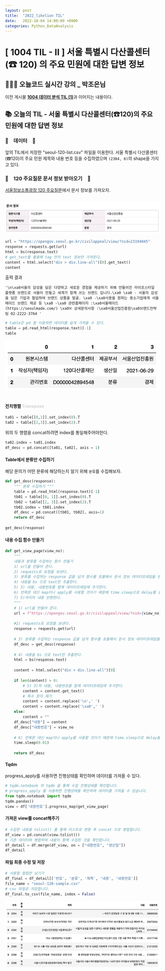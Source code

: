 ```yaml
---
layout: post
title:  "2022_likelion TIL"
date:   2022-10-04 14:00:09 +0900
categories: Python_DataAnalysis
---
```

# [ 1004 TIL - II ] 서울 특별시 다산콜센터 (☎ 120) 의 주요 민원에 대한 답변 정보

## 👩🏻‍💻 오늘코드 실시간 강의 _ 박조은님
이전 게시물 [**1004 데이터 분석 TIL (1)**](https://seul1230.github.io/2022_likelion/2022-10-03-likelion-TIL1/)과 이어지는 내용이다.

## 📚 오늘의 TIL - 서울 특별시 다산콜센터(☎120)의 주요 민원에 대한 답변 정보

### 🐾　데이터　🐾
앞의 TIL에서 저장한 "seoul-120-list.csv" 파일을 이용한다. 서울 특별시 다산콜센터(☎120)의 주요 민원 제목와 내용 번호 등을 수집하였으며 `(2304, 6)`의 shape을 가지고 있다.

### 🐾　120 주요질문 문서 정보 받아오기　🐾
[서울정보소통광장 120 주요질문](https://opengov.seoul.go.kr/civilappeal/view/?nid=23194045)에서 문서 정보를 가져오자.  <br/><br/>

![doc_info](/assets/img/img_221004/doc_info.png) <br/>

```python
url = "https://opengov.seoul.go.kr/civilappeal/view/?nid=23194045"
response = requests.get(url)
html = bs(response.text)
# get_text를 활용해 tag 안의 text 정보만 가져온다.
content = html.select("div > div.line-all")[0].get_text()
content
```
출력 결과
```
'\n\xa0서울의 감성을 담은 다양하고 새로운 경험을 제공하기 위해 만들어진 라이프스타일 플랫폼 브랜드로 서울이 만들고 세계가 함께 쓰는 브랜드 입니다.\xa0 \xa0 - 서울의 감성을 담은 기업과 협업하여 브랜드 상품을 발굴. \xa0 -\xa0사용을 원하는 중소기업에게 서울메이드 브랜드 제공 등 \xa0 -\xa0 관련홈페이지 :\xa0서울메이드 (https://seoulmade.com/) \xa0※ 상세문의사항 :\xa0서울산업진흥원\xa0브랜드전략팀 02-2222-3764 '
```
```python
# table은 pd 잘 이용하면 데이터를 쉽게 가져올 수 있다. 
table = pd.read_html(response.text)[-1]
table
```
![seoul120_table](/assets/img/img_221004/seoul120_table.png)<br/><br/>


#### 전치행렬 <font color = 'lightgray'>Transpose</font>
```python
ta01 = table[[0,1]].set_index(0).T
ta02 = table[[2,3]].set_index(2).T
```
위의 두 행렬을 concat하려면 index를 통일해주어야한다.
```python
ta02.index = ta01.index
df_desc = pd.concat([ta01, ta02], axis = 1)
```

#### Table에서 분류만 수집하기
해당 문의가 어떤 분류에 해당하는지 알기 위해 `분류`를 수집해보자.
```python
def get_desc(response):
    """ 분류 수집하기 """
    table = pd.read_html(response.text)[-1]
    tb01 = table[[0, 1]].set_index(0).T
    tb02 = table[[2, 3]].set_index(2).T
    tb02.index = tb01.index
    df_desc = pd.concat([tb01, tb02], axis=1)
    return df_desc

get_desc(response)
```

#### 내용 수집 함수 만들기

```python
def get_view_page(view_no):
    """ 
    내용과 분류를 수집하는 함수 만들기
    1) url을 만들어 준다.
    2) requests로 요청을 보낸다.
    3) 분류를 수집하는 response 값을 넘겨 함수를 호출해서 문서 정보 데이터프레임을 반환한다.
    4) 내용을 bs 으로 text만 추출한다.
    5) 3) 내용, 내용번호를 함께 데이터프레임에 추가한다.
    6) 반복문 대신 map이나 apply를 사용할 것이기 때문에 time.sleep으로 delay를 걸어준다.
    7) 5)까지의 내용 반환한다.
    """
    # 1) url을 만들어 준다.
    url = f"https://opengov.seoul.go.kr/civilappeal/view/?nid={view_no}"

    #2) requests로 요청을 보낸다.
    response = requests.get(url)

    # 3) 분류를 수집하는 response 값을 넘겨 함수를 호출해서 문서 정보 데이터프레임을 반환한다.
    df_desc = get_desc(response)

    # 4) 내용을 bs 으로 text만 추출한다.
    html = bs(response.text)

    content = html.select("div > div.line-all")[0]
    
    if len(content) > 0:
        # 5) 3)의 내용, 내용번호를 함께 데이터프레임에 추가한다.
        content = content.get_text()
        # 특수 문자 제거
        content = content.replace('\n',' ')
        content = content.replace('\xa0',' ')
    else:
        content = ""
    df_desc["내용"] = content
    df_desc["내용번호"] = view_no

    # 6) 반복문 대신 map이나 apply를 사용할 것이기 때문에 time.sleep으로 delay를 걸어준다.
    time.sleep(0.01)

    return df_desc    
```
#### Tqdm
progress_apply를 사용하면 진행상태를 확인하며 데이터를 가져올 수 있다.
```python
# tqdm.notebook 의 tqdm 을 통해 수집 진행상태를 확인합니다.
# progress_apply 를 사용하면 진행상태를 확인하며 데이터를 가져올 수 있습니다.
from tqdm.notebook import tqdm
tqdm.pandas()
view = df['내용번호'].progress_map(get_view_page)
```

#### 가져온 view를 concat해주기
```python
# 수집한 내용을 tolist() 를 통해 리스트로 변환 후 concat 으로 병합합니다.
df_view = pd.concat(view.tolist())
# 기존 데이터와 병합하여 내용이 함께 수집된 것을 확인합니다.
df_detail = df.merge(df_view, on = ["내용번호", "생산일"])
df_detail
```

#### 파일 최종 수정 및 저장
```python
# 사용할 컬럼만 남기기
df_final = df_detail[['번호', '분류', '제목', '내용', '내용번호']]
file_name = "seoul-120-sample.csv"
# csv 파일로 저장합니다.
df_final.to_csv(file_name, index = False)
```

![final_120_sample](/assets/img/img_221004/final_120_sample.png) <br/>

<!-- ### 🐾　　🐾
### 🐾　　🐾
### 🐾　　🐾
### 🐾　　🐾
### 🐾　　🐾
### 🐾　　🐾 -->
